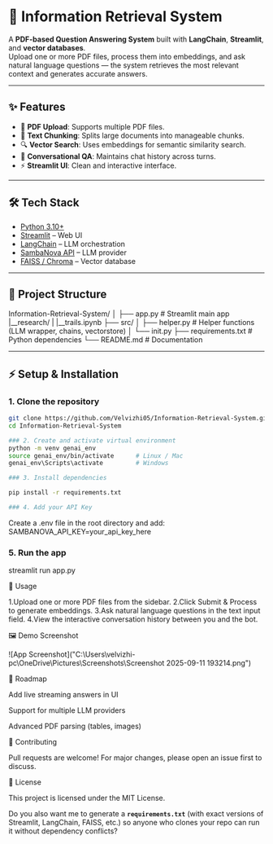 # 📘 Information Retrieval System

A **PDF-based Question Answering System** built with **LangChain**, **Streamlit**, and **vector databases**.  
Upload one or more PDF files, process them into embeddings, and ask natural language questions — the system retrieves the most relevant context and generates accurate answers.  

---

## ✨ Features
- 📄 **PDF Upload**: Supports multiple PDF files.  
- 🧠 **Text Chunking**: Splits large documents into manageable chunks.  
- 🔍 **Vector Search**: Uses embeddings for semantic similarity search.  
- 🤖 **Conversational QA**: Maintains chat history across turns.  
- ⚡ **Streamlit UI**: Clean and interactive interface.  

---

## 🛠️ Tech Stack
- [Python 3.10+](https://www.python.org/downloads/)  
- [Streamlit](https://streamlit.io/) – Web UI  
- [LangChain](https://www.langchain.com/) – LLM orchestration  
- [SambaNova API](https://sambanova.ai/) – LLM provider  
- [FAISS / Chroma](https://python.langchain.com/docs/integrations/vectorstores) – Vector database  

---

## 📂 Project Structure
Information-Retrieval-System/
│
├── app.py # Streamlit main app
|__research/
|  |__trails.ipynb
├── src/
│ ├── helper.py # Helper functions (LLM wrapper, chains, vectorstore)
│ └── init.py
├── requirements.txt # Python dependencies
└── README.md # Documentation


---

## ⚡ Setup & Installation

### 1. Clone the repository
```bash
git clone https://github.com/Velvizhi05/Information-Retrieval-System.git
cd Information-Retrieval-System

### 2. Create and activate virtual environment
python -m venv genai_env
source genai_env/bin/activate      # Linux / Mac
genai_env\Scripts\activate         # Windows

### 3. Install dependencies

pip install -r requirements.txt

### 4. Add your API Key
```
Create a .env file in the root directory and add:
SAMBANOVA_API_KEY=your_api_key_here
### 5. Run the app

streamlit run app.py

🎯 Usage

1.Upload one or more PDF files from the sidebar.
2.Click Submit & Process to generate embeddings.
3.Ask natural language questions in the text input field.
4.View the interactive conversation history between you and the bot.

🖼️ Demo Screenshot

![App Screenshot]("C:\Users\velvizhi-pc\OneDrive\Pictures\Screenshots\Screenshot 2025-09-11 193214.png") 

📌 Roadmap

 Add live streaming answers in UI

 Support for multiple LLM providers

 Advanced PDF parsing (tables, images)

🤝 Contributing

Pull requests are welcome! For major changes, please open an issue first to discuss.

📜 License

This project is licensed under the MIT License.

Do you also want me to generate a **`requirements.txt`** (with exact versions of Streamlit, LangChain, FAISS, etc.) so anyone who clones your repo can run it without dependency conflicts?




